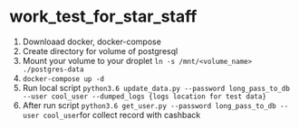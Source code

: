 # work_test_for_star_staff
1. Downloaad docker, docker-compose
2. Create directory for volume of postgresql
3. Mount your volume to your droplet `ln -s /mnt/<volume_name> ./postgres-data`
4. `docker-compose up -d`
5. Run local script `python3.6 update_data.py --password long_pass_to_db --user cool_user --dumped_logs {logs location for test data}`
6. After run script `python3.6 get_user.py --password long_pass_to_db --user cool_user`for collect record with cashback 
